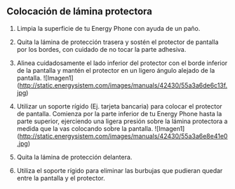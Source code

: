 ## Colocación de lámina protectora

1. Limpia la superficie de tu Energy Phone con ayuda de un paño.

2. Quita la lámina de protección trasera y sostén el protector de pantalla por los bordes, con cuidado de no tocar la parte adhesiva.
3. Alinea cuidadosamente el lado inferior del protector con el borde inferior de la pantalla y mantén el protector en un ligero ángulo alejado de la pantalla.
![Imagen1] (http://static.energysistem.com/images/manuals/42430/55a3a6de6c13f.jpg)
4. Utilizar un soporte rígido (Ej. tarjeta bancaria) para colocar el protector de pantalla. Comienza por la parte inferior de tu Energy Phone hasta la parte superior, ejerciendo una ligera presión sobre la lámina protectora a medida que la vas colocando sobre la
pantalla.
![Imagen1] (http://static.energysistem.com/images/manuals/42430/55a3a6e8e41e0.jpg)
5. Quita la lámina de protección delantera.
6. Utiliza el soporte rígido para eliminar las burbujas que pudieran quedar entre la pantalla y el protector.

